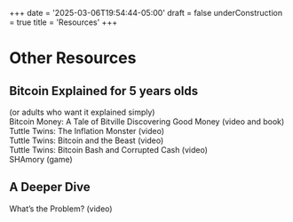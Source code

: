 +++
date = '2025-03-06T19:54:44-05:00'
draft = false
underConstruction = true
title = 'Resources'
+++

<div class="tight-margin">

# Other Resources

## Bitcoin Explained for 5 years olds

(or adults who want it explained simply)  
Bitcoin Money: A Tale of Bitville Discovering Good Money (video and book)  
Tuttle Twins: The Inflation Monster (video)  
Tuttle Twins: Bitcoin and the Beast (video)  
Tuttle Twins: Bitcoin Bash and Corrupted Cash (video)  
SHAmory (game)

## A Deeper Dive

What’s the Problem? (video)